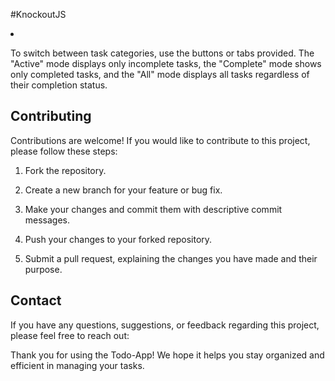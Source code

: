 #KnockoutJS 
        </p>
    </li>
    <li>
        <p>
            To switch between task categories, use the buttons or tabs provided.
            The "Active" mode displays only incomplete tasks, the "Complete"
            mode shows only completed tasks, and the "All" mode displays all
            tasks regardless of their completion status.
        </p>
    </li>
</ol>
<h2>Contributing</h2>
<p>
    Contributions are welcome! If you would like to contribute to this project,
    please follow these steps:
</p>
<ol>
    <li><p>Fork the repository.</p></li>
    <li><p>Create a new branch for your feature or bug fix.</p></li>
    <li>
        <p>
            Make your changes and commit them with descriptive commit messages.
        </p>
    </li>
    <li><p>Push your changes to your forked repository.</p></li>
    <li>
        <p>
            Submit a pull request, explaining the changes you have made and
            their purpose.
        </p>
    </li>
</ol>

<h2>Contact</h2>
<p>
    If you have any questions, suggestions, or feedback regarding this project,
    please feel free to reach out:
</p>

<p>
    Thank you for using the Todo-App! We hope it helps you stay organized and
    efficient in managing your tasks.
</p>
